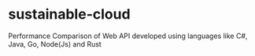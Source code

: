 # sustainable-cloud
Performance Comparison of Web API developed using languages like C#, Java, Go, Node(Js) and Rust
